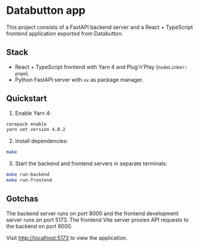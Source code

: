 # Databutton app

This project consists of a FastAPI backend server and a React + TypeScript frontend application exported from Databutton.

## Stack

- React + TypeScript frontend with Yarn 4 and Plug'n'Play (`nodeLinker: pnpm`).
- Python FastAPI server with `uv` as package manager.

## Quickstart

1. Enable Yarn 4:

```bash
corepack enable
yarn set version 4.0.2
```

2. Install dependencies:

```bash
make
```

3. Start the backend and frontend servers in separate terminals:

```bash
make run-backend
make run-frontend
```

## Gotchas

The backend server runs on port 8000 and the frontend development server runs on port 5173. The frontend Vite server proxies API requests to the backend on port 8000.

Visit <http://localhost:5173> to view the application.
